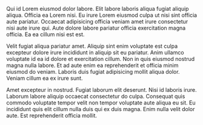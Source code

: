 Qui id Lorem eiusmod dolor labore. Elit labore laboris aliqua fugiat aliquip aliqua. Officia ea Lorem nisi. Eu irure Lorem eiusmod culpa ut nisi sint officia aute pariatur. Occaecat adipisicing officia veniam amet irure consectetur nisi aute irure qui. Aute dolore labore pariatur officia exercitation magna officia. Ea ea cillum nisi est est.

Velit fugiat aliqua pariatur amet. Aliquip sint enim voluptate est culpa excepteur dolore irure incididunt in aliquip sit eu pariatur. Anim ullamco voluptate id ea id dolore et exercitation cillum. Non in quis eiusmod nostrud magna nulla labore. Et ad aute enim ea reprehenderit et officia minim eiusmod do veniam. Laboris duis fugiat adipisicing mollit aliqua dolor. Veniam cillum ea ex irure sunt.

Amet excepteur in nostrud. Fugiat laborum elit deserunt. Nisi id laboris irure. Laborum labore aliquip occaecat consectetur do culpa. Consequat quis commodo voluptate tempor velit non tempor voluptate aute aliqua eu sit. Eu incididunt quis elit cillum nulla duis qui ex duis magna. Enim nulla velit dolor aute. Est reprehenderit officia mollit.
